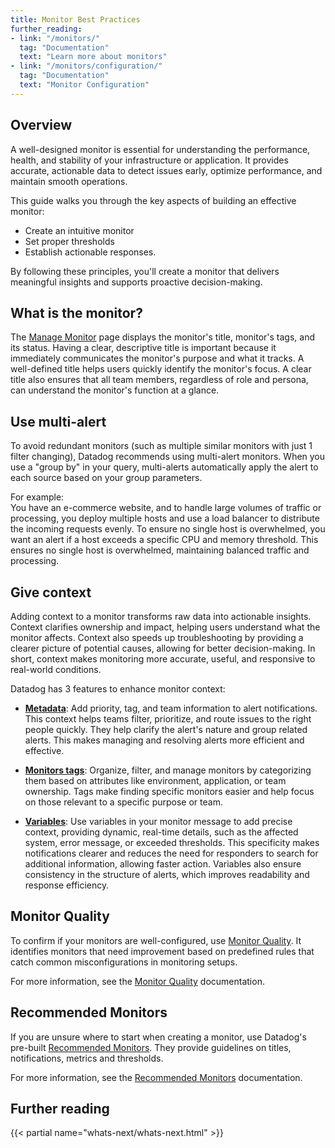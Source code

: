 ```yaml
---
title: Monitor Best Practices
further_reading:
- link: "/monitors/"
  tag: "Documentation"
  text: "Learn more about monitors"
- link: "/monitors/configuration/"
  tag: "Documentation"
  text: "Monitor Configuration"
---
```


## Overview

A well-designed monitor is essential for understanding the performance, health, and stability of your infrastructure or application. It provides accurate, actionable data to detect issues early, optimize performance, and maintain smooth operations.

This guide walks you through the key aspects of building an effective monitor: 

- Create an intuitive monitor  
- Set proper thresholds  
- Establish actionable responses. 

By following these principles, you'll create a monitor that delivers meaningful insights and supports proactive decision-making.

## What is the monitor?

The [Manage Monitor][1] page displays the monitor's title, monitor's tags, and its status. Having a  clear, descriptive title is important because it immediately communicates the monitor's purpose and what it tracks. A well-defined title helps users quickly identify the monitor's focus. A clear title also ensures that all team members, regardless of role and persona, can understand the monitor's function at a glance.

## Use multi-alert

To avoid redundant monitors (such as multiple similar monitors with just 1 filter changing), Datadog recommends using multi-alert monitors. When you use a "group by" in your query, multi-alerts automatically apply the alert to each source based on your group parameters.

For example:  
You have an e-commerce website, and to handle large volumes of traffic or processing, you deploy multiple hosts and use a load balancer to distribute the incoming requests evenly. To ensure no single host is overwhelmed, you want an alert if a host exceeds a specific CPU and memory threshold. This ensures no single host is overwhelmed, maintaining balanced traffic and processing.

## Give context

Adding context to a monitor transforms raw data into actionable insights. Context clarifies ownership and impact, helping users understand what the monitor affects. Context also speeds up troubleshooting by providing a clearer picture of potential causes, allowing for better decision-making. In short, context makes monitoring more accurate, useful, and responsive to real-world conditions.

Datadog has 3 features to enhance monitor context:

* [**Metadata**][2]: Add priority, tag, and team information to alert notifications. This context helps teams filter, prioritize, and route issues to the right people quickly. They help clarify the alert's nature and group related alerts. This makes managing and resolving alerts more efficient and effective.

* [**Monitors tags**][3]: Organize, filter, and manage monitors by categorizing them based on attributes like environment, application, or team ownership. Tags make finding specific monitors easier and help focus on those relevant to a specific purpose or team.

* [**Variables**][4]: Use variables in your monitor message to add precise context, providing dynamic, real-time details, such as the affected system, error message, or exceeded thresholds. This specificity makes notifications clearer and reduces the need for responders to search for additional information, allowing faster action. Variables also ensure consistency in the structure of alerts, which improves readability and response efficiency. 

## Monitor Quality

To confirm if your monitors are well-configured, use [Monitor Quality][5]. It identifies monitors that need improvement based on predefined rules that catch common misconfigurations in monitoring setups. 

For more information, see the [Monitor Quality][6] documentation.

## Recommended Monitors

If you are unsure where to start when creating a monitor, use Datadog's pre-built [Recommended Monitors][7]. They provide guidelines on titles, notifications, metrics and thresholds.

For more information, see the [Recommended Monitors][8] documentation.

## Further reading

{{< partial name="whats-next/whats-next.html" >}}

[1]: https://app.datadoghq.com/monitors/manage
[2]: /monitors/configuration/?tab=thresholdalert#add-metadata
[3]: /monitors/manage/#monitor-tags
[4]: /monitors/notify/variables/?tab=is_alert
[5]: https://app.datadoghq.com/monitors/quality
[6]: /monitors/quality/
[7]: https://app.datadoghq.com/monitors/recommended
[8]: /monitors/recommended/
